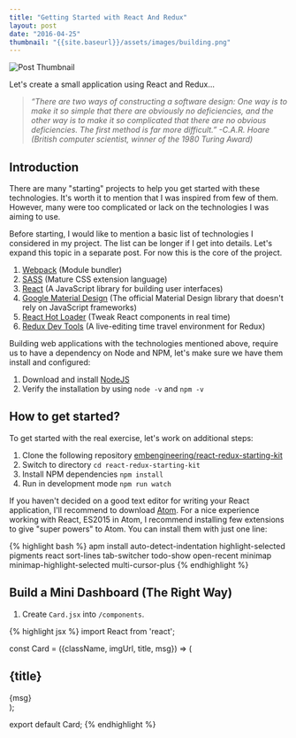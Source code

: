 ```yaml
---
title: "Getting Started with React And Redux"
layout: post
date: "2016-04-25"
thumbnail: "{{site.baseurl}}/assets/images/building.png"
---
```

![Post Thumbnail]({{site.baseurl}}/assets/images/building.png)

Let's create a small application using React and Redux...
<!--more-->

>*“There are two ways of constructing a software design: One way is to make it so simple that there are obviously no deficiencies, and the other way is to make it so complicated that there are no obvious deficiencies. The first method is far more difficult.” -C.A.R. Hoare (British computer scientist, winner of the 1980 Turing Award)*

## Introduction

There are many "starting" projects to help you get started with these technologies.  It's worth it to mention that I was inspired from few of them.  However, many were too complicated or lack on the technologies I was aiming to use.

Before starting, I would like to mention a basic list of technologies I considered in my project. The list can be longer if I get into details. Let's expand this topic in a separate post. For now this is the core of the project.

1. [Webpack](https://webpack.github.io/) (Module bundler)
2. [SASS](http://sass-lang.com/) (Mature CSS extension language)
3. [React](http://facebook.github.io/react/) (A JavaScript library for building user interfaces)
4. [Google Material Design](https://getmdl.io/) (The official Material Design library that doesn't rely on JavaScript frameworks)
5. [React Hot Loader](http://gaearon.github.io/react-hot-loader/) (Tweak React components in real time)
6. [Redux Dev Tools](https://github.com/gaearon/redux-devtools) (A live-editing time travel environment for Redux)

Building web applications with the technologies mentioned above, require us to have a dependency on Node and NPM, let's make sure we have them install and configured:

1. Download and install [NodeJS](https://nodejs.org/en/download/)
3. Verify the installation by using `node -v` and `npm -v`

## How to get started?

To get started with the real exercise, let's work on additional steps:

1. Clone the following repository [embengineering/react-redux-starting-kit](https://github.com/embengineering/react-redux-starting-kit.git)
2. Switch to directory `cd react-redux-starting-kit`
3. Install NPM dependencies `npm install`
4. Run in development mode `npm run watch`

If you haven't decided on a good text editor for writing your React application, I'll recommend to download [Atom](https://atom.io/).  For a nice experience working with React, ES2015 in Atom, I recommend installing few extensions to give "super powers" to Atom. You can install them with just one line:

{% highlight bash %}
apm install auto-detect-indentation highlight-selected pigments react sort-lines tab-switcher todo-show open-recent minimap minimap-highlight-selected multi-cursor-plus
{% endhighlight %}

## Build a Mini Dashboard (The Right Way)
1. Create `Card.jsx` into `/components`.

{% highlight jsx %}
import React from 'react';

const Card = ({className, imgUrl, title, msg}) => (
  <div className={className}>
    <div className="mdl-card__title"
      style={{background: 'url(' + imgUrl  + ') center/cover'}}>
      <h2 className="mdl-card__title-text">{title}</h2>
    </div>
    <div className="mdl-card__supporting-text">{msg}</div>
  </div>
);

export default Card;
{% endhighlight %}
